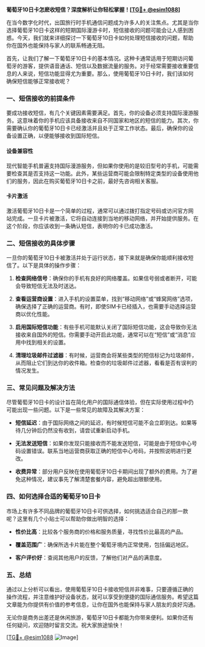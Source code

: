 **葡萄牙10日卡怎麽收短信？深度解析让你轻松掌握！[[TG💪+ @esim1088](https://t.me/s/esim1088)]**

在当今数字化时代，出国旅行时手机通信问题成为许多人的关注焦点。尤其是当你选择葡萄牙10日卡这样的短期国际漫游卡时，短信接收的问题可能会让人感到困惑。今天，我们就来详细探讨一下葡萄牙10日卡如何处理短信接收的问题，帮助你在国外也能保持与家人的联系畅通无阻。

首先，让我们了解一下葡萄牙10日卡的基本情况。这种卡通常适用于短期访问葡萄牙的游客，提供语音通话、短信以及数据流量的服务。对于经常需要接收重要信息的人来说，短信功能显得尤为重要。那么，使用葡萄牙10日卡时，我们该如何确保短信能够正常接收呢？

### 一、短信接收的前提条件

要成功接收短信，有几个关键因素需要满足。首先，你的设备必须支持国际漫游服务。这意味着你的手机应该具备接收来自不同国家和地区的短信的能力。其次，你需要确认你的葡萄牙10日卡已经激活并且处于正常工作状态。最后，确保你的设备设置正确，以便能够接收到国际短信。

#### 设备兼容性
现代智能手机普遍支持国际漫游服务，但如果你使用的是较旧型号的手机，可能需要检查其是否支持这一功能。此外，某些运营商可能会限制特定类型的设备使用他们的服务，因此在购买葡萄牙10日卡之前，最好先咨询相关客服。

#### 卡片激活
激活葡萄牙10日卡是一个简单的过程，通常可以通过拨打指定号码或访问官方网站完成。一旦卡片被激活，它将自动连接到当地的移动网络，并开始提供服务。在这个阶段，你应该收到一条确认短信，表明你的卡已成功激活。

### 二、短信接收的具体步骤

一旦你的葡萄牙10日卡被激活并处于运行状态，接下来就是确保你能顺利接收短信了。以下是具体的操作步骤：

1. **检查网络信号**：确保你的手机有良好的网络覆盖。如果信号弱或者断开，可能会导致短信无法及时送达。
   
2. **查看运营商设置**：进入手机的设置菜单，找到“移动网络”或“蜂窝网络”选项，确保选择了正确的运营商。有时，即使SIM卡已经插入，也需要手动选择运营商以优化性能。

3. **启用国际短信功能**：有些手机可能默认关闭了国际短信功能，这会导致你无法接收来自国外的短信。你需要手动开启此功能，通常可以在“短信”或“消息”应用中找到相关的设置。

4. **清理垃圾邮件过滤器**：有时候，运营商会将某些类型的短信标记为垃圾邮件，从而阻止它们到达你的收件箱。检查你的垃圾邮件过滤器，看看是否有误判的情况发生。

### 三、常见问题及解决方法

尽管葡萄牙10日卡的设计旨在简化用户的国际通信体验，但在实际使用过程中仍可能出现一些问题。以下是一些常见的故障及其解决方案：

- **短信延迟**：由于国际网络之间的延迟，有时候短信可能不会立即到达。如果等待几分钟后仍然没有收到，请尝试重新启动手机。

- **无法发送短信**：如果你发现只能接收而不能发送短信，可能是由于短信中心号码设置错误。联系当地运营商获取正确的短信中心号码，并按照说明进行更改。

- **收费异常**：部分用户反映在使用葡萄牙10日卡期间出现了额外的费用。为了避免这种情况，建议事先了解清楚套餐内容，避免超出限额使用。

### 四、如何选择合适的葡萄牙10日卡

市场上有许多不同品牌的葡萄牙10日卡可供选择，如何挑选适合自己的那一款呢？这里有几个小贴士可以帮助你做出明智的选择：

- **性价比高**：比较各个服务商的价格和服务质量，寻找性价比最高的产品。
  
- **覆盖范围广**：确保所选卡片能在整个葡萄牙境内正常使用，包括偏远地区。

- **客户评价好**：查阅其他用户的反馈，了解他们对产品的满意度。

### 五、总结

通过以上分析可以看出，使用葡萄牙10日卡接收短信并非难事，只要遵循正确的操作流程，并注意维护好设备状态，就可以享受到便捷的国际通信服务。希望这篇文章能为你提供有价值的参考信息，让你在国外也能保持与家人朋友的良好沟通。

无论你是商务出差还是休闲旅游，葡萄牙10日卡都能为你带来便利。如果你还有任何疑问，欢迎随时留言交流。祝大家旅途愉快！

[[TG💪+ @esim1088](https://t.me/s/esim1088) ![Image](https://i.postimg.cc/4NQfJmqS/Snipaste-2025-05-13-00-14-12.png)]
